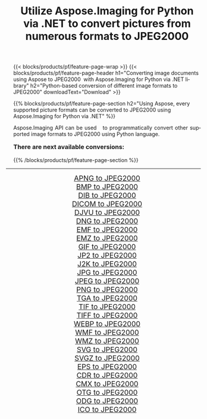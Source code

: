 ﻿---
title: Utilize Aspose.Imaging for Python via .NET to convert pictures from numerous formats to JPEG2000 
weight: 3920
url: /python-net/conversion/to/jpeg2000/ 
lang: en
langdirlevel: 2
locales: zh-hans,ja,it,ru,de,es,fr,nl,id,lt,pl,pt,vi,tr,ko,zh-hant,ar,hi,th,sv,cs,uk,he
description: You can use Aspose.Imaging for Python via .NET library to convert from a variety of formats to JPEG2000
---

{{< blocks/products/pf/feature-page-wrap >}}
{{< blocks/products/pf/feature-page-header h1="Converting image documents using Aspose to JPEG2000  with Aspose.Imaging for Python via .NET library" h2="Python-based conversion of different image formats to JPEG2000" downloadText="Download" >}}


{{% blocks/products/pf/feature-page-section  h2="Using Aspose, every supported picture formats can be converted to JPEG2000 using Aspose.Imaging for Python via .NET" %}}
<p align=justify>Aspose.Imaging API can be used   to programmatically convert other supported image formats to JPEG2000 using Python language.</p>
<h3 style="margin-top:16px;">
There are next available conversions:
</h3>
{{% /blocks/products/pf/feature-page-section %}}
<div class="container-fluid productfamilypage bg-gray">
    <div class="convertypes bg-gray agp-content section">
        <div class="container">
		<hr style="margin-left:-20px;"/>
		<div class="row other-converters" style="gap: 10px;font-size: 19px;text-align:center;">
		    <div class='col-md-3 other-converter remove-lp remove-rp'><a href="/imaging/python-net/conversion/apng-to-jpeg2000/" style="padding:15px;">APNG to JPEG2000</a></div>
<div class='col-md-3 other-converter remove-lp remove-rp'><a href="/imaging/python-net/conversion/bmp-to-jpeg2000/" style="padding:15px;">BMP to JPEG2000</a></div>
<div class='col-md-3 other-converter remove-lp remove-rp'><a href="/imaging/python-net/conversion/dib-to-jpeg2000/" style="padding:15px;">DIB to JPEG2000</a></div>
<div class='col-md-3 other-converter remove-lp remove-rp'><a href="/imaging/python-net/conversion/dicom-to-jpeg2000/" style="padding:15px;">DICOM to JPEG2000</a></div>
<div class='col-md-3 other-converter remove-lp remove-rp'><a href="/imaging/python-net/conversion/djvu-to-jpeg2000/" style="padding:15px;">DJVU to JPEG2000</a></div>
<div class='col-md-3 other-converter remove-lp remove-rp'><a href="/imaging/python-net/conversion/dng-to-jpeg2000/" style="padding:15px;">DNG to JPEG2000</a></div>
<div class='col-md-3 other-converter remove-lp remove-rp'><a href="/imaging/python-net/conversion/emf-to-jpeg2000/" style="padding:15px;">EMF to JPEG2000</a></div>
<div class='col-md-3 other-converter remove-lp remove-rp'><a href="/imaging/python-net/conversion/emz-to-jpeg2000/" style="padding:15px;">EMZ to JPEG2000</a></div>
<div class='col-md-3 other-converter remove-lp remove-rp'><a href="/imaging/python-net/conversion/gif-to-jpeg2000/" style="padding:15px;">GIF to JPEG2000</a></div>
<div class='col-md-3 other-converter remove-lp remove-rp'><a href="/imaging/python-net/conversion/jp2-to-jpeg2000/" style="padding:15px;">JP2 to JPEG2000</a></div>
<div class='col-md-3 other-converter remove-lp remove-rp'><a href="/imaging/python-net/conversion/j2k-to-jpeg2000/" style="padding:15px;">J2K to JPEG2000</a></div>
<div class='col-md-3 other-converter remove-lp remove-rp'><a href="/imaging/python-net/conversion/jpg-to-jpeg2000/" style="padding:15px;">JPG to JPEG2000</a></div>
<div class='col-md-3 other-converter remove-lp remove-rp'><a href="/imaging/python-net/conversion/jpeg-to-jpeg2000/" style="padding:15px;">JPEG to JPEG2000</a></div>
<div class='col-md-3 other-converter remove-lp remove-rp'><a href="/imaging/python-net/conversion/png-to-jpeg2000/" style="padding:15px;">PNG to JPEG2000</a></div>
<div class='col-md-3 other-converter remove-lp remove-rp'><a href="/imaging/python-net/conversion/tga-to-jpeg2000/" style="padding:15px;">TGA to JPEG2000</a></div>
<div class='col-md-3 other-converter remove-lp remove-rp'><a href="/imaging/python-net/conversion/tif-to-jpeg2000/" style="padding:15px;">TIF to JPEG2000</a></div>
<div class='col-md-3 other-converter remove-lp remove-rp'><a href="/imaging/python-net/conversion/tiff-to-jpeg2000/" style="padding:15px;">TIFF to JPEG2000</a></div>
<div class='col-md-3 other-converter remove-lp remove-rp'><a href="/imaging/python-net/conversion/webp-to-jpeg2000/" style="padding:15px;">WEBP to JPEG2000</a></div>
<div class='col-md-3 other-converter remove-lp remove-rp'><a href="/imaging/python-net/conversion/wmf-to-jpeg2000/" style="padding:15px;">WMF to JPEG2000</a></div>
<div class='col-md-3 other-converter remove-lp remove-rp'><a href="/imaging/python-net/conversion/wmz-to-jpeg2000/" style="padding:15px;">WMZ to JPEG2000</a></div>
<div class='col-md-3 other-converter remove-lp remove-rp'><a href="/imaging/python-net/conversion/svg-to-jpeg2000/" style="padding:15px;">SVG to JPEG2000</a></div>
<div class='col-md-3 other-converter remove-lp remove-rp'><a href="/imaging/python-net/conversion/svgz-to-jpeg2000/" style="padding:15px;">SVGZ to JPEG2000</a></div>
<div class='col-md-3 other-converter remove-lp remove-rp'><a href="/imaging/python-net/conversion/eps-to-jpeg2000/" style="padding:15px;">EPS to JPEG2000</a></div>
<div class='col-md-3 other-converter remove-lp remove-rp'><a href="/imaging/python-net/conversion/cdr-to-jpeg2000/" style="padding:15px;">CDR to JPEG2000</a></div>
<div class='col-md-3 other-converter remove-lp remove-rp'><a href="/imaging/python-net/conversion/cmx-to-jpeg2000/" style="padding:15px;">CMX to JPEG2000</a></div>
<div class='col-md-3 other-converter remove-lp remove-rp'><a href="/imaging/python-net/conversion/otg-to-jpeg2000/" style="padding:15px;">OTG to JPEG2000</a></div>
<div class='col-md-3 other-converter remove-lp remove-rp'><a href="/imaging/python-net/conversion/odg-to-jpeg2000/" style="padding:15px;">ODG to JPEG2000</a></div>
<div class='col-md-3 other-converter remove-lp remove-rp'><a href="/imaging/python-net/conversion/ico-to-jpeg2000/" style="padding:15px;">ICO to JPEG2000</a></div>
                </div>
        </div>
    </div>
</div>
<br/>

